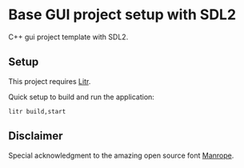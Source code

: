# Base GUI project setup with SDL2

C++ gui project template with SDL2.

## Setup

This project requires [Litr](https://github.com/krieselreihe/litr).

Quick setup to build and run the application:

```shell
litr build,start
```

## Disclaimer

Special acknowledgment to the amazing open source font [Manrope](https://manropefont.com).
